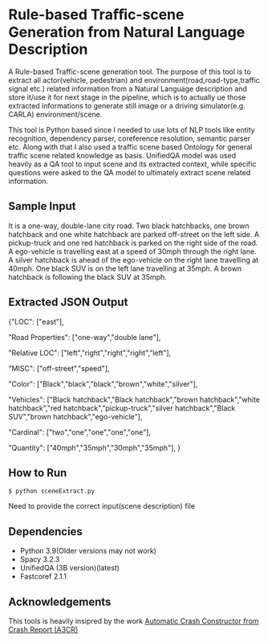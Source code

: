 # Rule-based Traﬀic-scene Generation from Natural Language Description

A Rule-based Traffic-scene generation tool. The purpose of this tool is to extract all actor(vehicle, pedestrian) and environment(road,road-type,traffic signal etc.) 
related information from a Natural Language description and store it/use it for next stage in the pipeline, which is to actually ue those extracted informations to generate
still image or a driving simulator(e.g. CARLA) environment/scene.

This tool is Python based since I needed to use lots of NLP tools like entity recognition, dependency parser, coreference resolution, semantic parser etc. Along with that I also used
a traffic scene based Ontology for general traffic scene related knowledge as basis. UnifiedQA model was used heavily as a QA tool to input scene and its extracted context,
while specific questions were asked to the QA model to ultimately extract scene related information.

## Sample Input

It is a one-way, double-lane city road.
Two black hatchbacks, one brown hatchback and one white hatchback are parked off-street on the left side. 
A pickup-truck and one red hatchback is parked on the right side of the road. 
A ego-vehicle is travelling east at a speed of 30mph through the right lane. A silver hatchback is ahead of the ego-vehicle on the right lane travelling at 40mph.
One black SUV is on the left lane travelling at 35mph. A brown hatchback is following the black SUV at 35mph.

## Extracted JSON Output

{"LOC": ["east"],

"Road Properties": ["one-way","double lane"],

"Relative LOC": ["left","right","right","right","left"],

"MISC": ["off-street","speed"],

"Color": ["Black","black","black","brown","white","silver"],

"Vehicles": ["Black hatchback","Black hatchback","brown hatchback","white hatchback","red hatchback","pickup-truck","silver hatchback","Black SUV","brown hatchback","ego-vehicle"],

"Cardinal": ["two","one","one","one","one"],

"Quantity": ["40mph","35mph","30mph","35mph"],
}


## How to Run

`$ python sceneExtract.py`

Need to provide the correct input(scene description) file


## Dependencies

- Python 3.9(Older versions may not work)
- Spacy 3.2.3
- UnifiedQA (3B version)(latest)
- Fastcoref 2.1.1


## Acknowledgements

This tools is heavily insipred by the work [Automatic Crash Constructor from Crash Report (A3CR)](https://github.com/TriHuynh00/AC3R-Demo)
